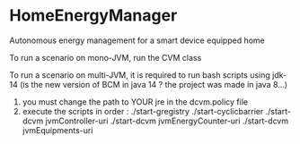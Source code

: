 # HomeEnergyManager

Autonomous energy management for a smart device equipped home


To run a scenario on mono-JVM, run the CVM class

To run a scenario on multi-JVM, it is required to run bash scripts using jdk-14 (is the new version of BCM in java 14 ? the project was made in java 8...)
1.	you must change the path to YOUR jre in the dcvm.policy file
2.	execute the scripts in order :
	./start-gregistry
	./start-cyclicbarrier
	./start-dcvm jvmController-uri
	./start-dcvm jvmEnergyCounter-uri
	./start-dcvm jvmEquipments-uri